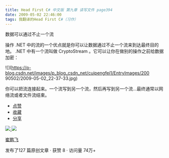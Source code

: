 ```yaml
---
title: Head First C# 中文版 第九章 读写文件 page394
date: 2009-05-02 22:46:00
tags: 我翻译的Head First C#（习作）
---
```

数据可以通过不止一个流

  

操作  .NET  中的流的一个优点就是你可以让数据通过不止一个流来到达最终目的地。  .NET  中有一个流叫做  CryptoStream
。它可以让你在做别的操作之前给数据加密：

  

![](https://p-blog.csdn.net/images/p_blog_csdn_net/cuipengfei1/EntryImages/200
90502/2009-05-02_22-37-33.jpg)

你可以把流连接起来。一个流写到另一个流，然后再写到另一个流...最终通常以网络流或者文件流结束。

  * [ 点赞  ](javascript:;)
  * [ 收藏  ](javascript:;)
  * [ 分享 ](javascript:;)

[ ![](https://profile.csdnimg.cn/5/2/5/3_cuipengfei1)
![](https://g.csdnimg.cn/static/user-reg-year/1x/11.png)
](https://blog.csdn.net/cuipengfei1)

[ 崔鹏飞 ](https://blog.csdn.net/cuipengfei1)

发布了127 篇原创文章  ·  获赞 8  ·  访问量 74万+

